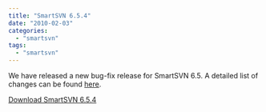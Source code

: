 ```yaml
---
title: "SmartSVN 6.5.4"
date: "2010-02-03"
categories: 
  - "smartsvn"
tags: 
  - "smartsvn"
---
```


We have released a new bug-fix release for SmartSVN 6.5. A detailed list of changes can be found [here](http://www.syntevo.com/smartsvn/changelog.txt).

[Download SmartSVN 6.5.4](http://www.syntevo.com/smartsvn/download.html)
